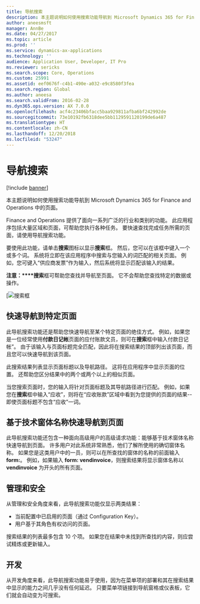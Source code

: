 ```yaml
---
title: 导航搜索
description: 本主题说明如何使用搜索功能导航到 Microsoft Dynamics 365 for Finance and Operations 中的页面。
author: aneesmsft
manager: AnnBe
ms.date: 04/27/2017
ms.topic: article
ms.prod: ''
ms.service: dynamics-ax-applications
ms.technology: ''
audience: Application User, Developer, IT Pro
ms.reviewer: sericks
ms.search.scope: Core, Operations
ms.custom: 25991
ms.assetid: eef0676f-c4b1-490e-a032-e9c8580f3fea
ms.search.region: Global
ms.author: aneesa
ms.search.validFrom: 2016-02-28
ms.dyn365.ops.version: AX 7.0.0
ms.openlocfilehash: acf4c23406bfacc5baa929811afba6bf242992de
ms.sourcegitcommit: 73e10192fb6318dee5bb1129591120199de6a487
ms.translationtype: HT
ms.contentlocale: zh-CN
ms.lasthandoff: 12/20/2018
ms.locfileid: "53247"
---
```

# <a name="navigation-search"></a>导航搜索

[!include [banner](../includes/banner.md)]

本主题说明如何使用搜索功能导航到 Microsoft Dynamics 365 for Finance and Operations 中的页面。

Finance and Operations 提供了面向一系列广泛的行业和类别的功能。 此应用程序包括大量区域和页面，可帮助您执行各种任务。 要快速查找完成任务所需的页面，请使用导航搜索功能。 

要使用此功能，请单击**搜索**图标以显示**搜索**框。 然后，您可以在该框中键入一个或多个词。 系统将立即在该应用程序中搜索与您输入的词匹配的相关页面。 例如，您可键入“供应商发票”作为输入，然后系统将显示匹配该输入的结果。 

**注意：****搜索**框可帮助您查找并导航至页面。 它不会帮助您查找特定的数据或操作。 

[![搜索框](media/navigation-search.png "搜索框") 

## <a name="quickly-navigate-to-a-particular-page"></a>快速导航到特定页面
此导航搜索功能还是帮助您快速导航至某个特定页面的绝佳方式。 例如，如果您是一位经常使用**付款日记帐**页面的应付账款文员，则可在**搜索**框中输入付款日记帐”。 由于该输入与页面标题完全匹配，因此将在搜索结果的顶部列出该页面，而且您可以快速导航到该页面。 

此搜索结果列表显示页面标题以及导航路径。 这将在应用程序中显示页面的位置。 还帮助您区分结果中的两个或两个以上的相似页面。 

当您搜索页面时，您的输入将针对页面标题及其导航路径进行匹配。 例如，如果您在**搜索**框中输入“应收”，则将在“应收账款”区域中看到为您提供的页面的结果--即使页面标题不包含“应收”一词。 

## <a name="quickly-navigate-to-a-page-based-on-the-technical-form-name"></a>基于技术窗体名称快速导航到页面
此导航搜索功能还包含一种面向高级用户的高级请求功能：能够基于技术窗体名称快速导航到页面。 许多用户对此系统非常熟悉，他们了解所使用的确切窗体名称。 如果您是这类用户中的一员，则可以在所查找的窗体的名称的前面输入 **form:**。 例如，如果输入 **form: vendinvoice**，则搜索结果将显示窗体名称以 **vendinvoice** 为开头的所有页面。 

## <a name="administration-and-security"></a>管理和安全
从管理和安全角度来看，此导航搜索功能仅显示两类结果：

-   当前配置中已启用的页面（通过 Configuration Key）。
-   用户基于其角色有权访问的页面。

搜索结果的列表最多包含 10 个项。 如果您在结果中未找到所查找的内容，则应尝试精炼或更新输入。 

## <a name="development"></a>开发 
从开发角度来看，此导航搜索功能易于使用，因为在菜单项的部署和其在搜索结果中显示的能力之间几乎没有任何延迟。 只要菜单项链接到导航窗格或仪表板，它们就会自动变为可搜索。 
